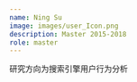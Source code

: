 ```yaml
---
name: Ning Su
image: images/user_Icon.png
description: Master 2015-2018
role: master
---
```


研究方向为搜索引擎用户行为分析